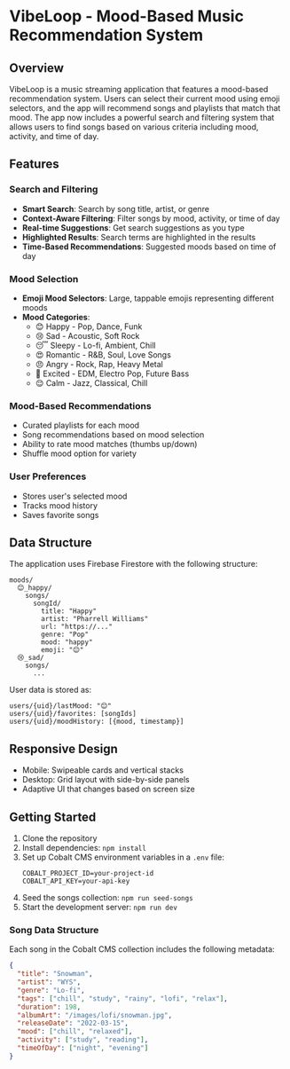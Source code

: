 # VibeLoop - Mood-Based Music Recommendation System

## Overview

VibeLoop is a music streaming application that features a mood-based recommendation system. Users can select their current mood using emoji selectors, and the app will recommend songs and playlists that match that mood. The app now includes a powerful search and filtering system that allows users to find songs based on various criteria including mood, activity, and time of day.

## Features

### Search and Filtering

- **Smart Search**: Search by song title, artist, or genre
- **Context-Aware Filtering**: Filter songs by mood, activity, or time of day
- **Real-time Suggestions**: Get search suggestions as you type
- **Highlighted Results**: Search terms are highlighted in the results
- **Time-Based Recommendations**: Suggested moods based on time of day

### Mood Selection

- **Emoji Mood Selectors**: Large, tappable emojis representing different moods
- **Mood Categories**:
  - 😊 Happy - Pop, Dance, Funk
  - 😢 Sad - Acoustic, Soft Rock
  - 😴 Sleepy - Lo-fi, Ambient, Chill
  - 😍 Romantic - R&B, Soul, Love Songs
  - 😠 Angry - Rock, Rap, Heavy Metal
  - 🤩 Excited - EDM, Electro Pop, Future Bass
  - 😌 Calm - Jazz, Classical, Chill

### Mood-Based Recommendations

- Curated playlists for each mood
- Song recommendations based on mood selection
- Ability to rate mood matches (thumbs up/down)
- Shuffle mood option for variety

### User Preferences

- Stores user's selected mood
- Tracks mood history
- Saves favorite songs

## Data Structure

The application uses Firebase Firestore with the following structure:

```
moods/
  😊_happy/
    songs/
      songId/
        title: "Happy"
        artist: "Pharrell Williams"
        url: "https://..."
        genre: "Pop"
        mood: "happy"
        emoji: "😊"
  😢_sad/
    songs/
      ...
```

User data is stored as:

```
users/{uid}/lastMood: "😊"
users/{uid}/favorites: [songIds]
users/{uid}/moodHistory: [{mood, timestamp}]
```

## Responsive Design

- Mobile: Swipeable cards and vertical stacks
- Desktop: Grid layout with side-by-side panels
- Adaptive UI that changes based on screen size

## Getting Started

1. Clone the repository
2. Install dependencies: `npm install`
3. Set up Cobalt CMS environment variables in a `.env` file:
   ```
   COBALT_PROJECT_ID=your-project-id
   COBALT_API_KEY=your-api-key
   ```
4. Seed the songs collection: `npm run seed-songs`
5. Start the development server: `npm run dev`

### Song Data Structure

Each song in the Cobalt CMS collection includes the following metadata:

```json
{
  "title": "Snowman",
  "artist": "WYS",
  "genre": "Lo-fi",
  "tags": ["chill", "study", "rainy", "lofi", "relax"],
  "duration": 198,
  "albumArt": "/images/lofi/snowman.jpg",
  "releaseDate": "2022-03-15",
  "mood": ["chill", "relaxed"],
  "activity": ["study", "reading"],
  "timeOfDay": ["night", "evening"]
}
```


